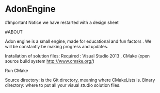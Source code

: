 # AdonEngine

#Important Notice
we have restarted with a design sheet

#ABOUT

Adon engine is a small engine, made for educational and fun factors . We will be constantly be making progress and updates.

Installation of solution files:
Required : Visual Studio 2013 , CMake (open source build system http://www.cmake.org/)

Run CMake

Source directory: is the Git directory, meaning where CMakeLists is.
Binary directory: where to put all your visual studio solution files.
